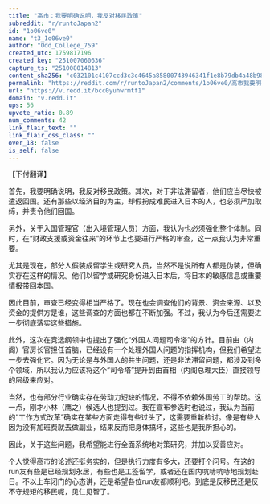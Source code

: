 ```yaml
---
title: "高市：我要明确说明，我反对移民政策"
subreddit: "r/runtoJapan2"
id: "1o06ve0"
name: "t3_1o06ve0"
author: "Odd_College_759"
created_utc: 1759817196
created_key: "251007060636"
capture_ts: "251008014813"
content_sha256: "c032101c4107ccd3c3c4645a85800743946341f1e8b79db4a48b98eff9a05d7a"
permalink: "https://reddit.com/r/runtoJapan2/comments/1o06ve0/高市我要明确说明我反对移民政策/"
url: "https://v.redd.it/bcc0yuhwrmtf1"
domain: "v.redd.it"
ups: 56
upvote_ratio: 0.89
num_comments: 42
link_flair_text: ""
link_flair_css_class: ""
over_18: false
is_self: false
---
```


【下付翻译】

首先，我要明确说明，我反对移民政策。其次，对于非法滞留者，他们应当尽快被遣返回国。还有那些以经济目的为主，却假扮成难民进入日本的人，也必须严加取缔，并责令他们回国。

另外，关于入国管理官（出入境管理人员）方面，我认为也必须强化整个体制。同时，在“财政支援或资金往来”的环节上也要进行严格的审查，这一点我认为非常重要。

尤其是现在，部分人假装成留学生或研究人员，当然不是说所有人都是伪装，但确实存在这样的情况。他们以留学或研究身份进入日本后，将日本的敏感信息或重要情报带回本国。

因此目前，审查已经变得相当严格了。现在也会调查他们的背景、资金来源、以及资金的提供方是谁，这些调查的方面也都在不断加强。不过，我认为今后还需要进一步彻底落实这些措施。

此外，这次在竞选纲领中也提出了强化“外国人问题司令塔”的方针。目前由（内阁）官房长官担任首脑，已经设有一个处理外国人问题的指挥机构，但我们希望进一步去强化它。因为无论是与外国人的共生问题，还是非法滞留问题，都涉及到多个领域，所以我认为应该将这个“司令塔”提升到由首相（内阁总理大臣）直接领导的层级来应对。

当然，也有部分行业确实存在劳动力短缺的情况，不得不依赖外国劳工的帮助。这一点，刚才小林（鹰之）候选人也提到过。我在宣布参选时也说过，我认为当前的“工作方式改革”确实在某些方面走得有些过头了，这需要重新检讨。像是有些人因为没有加班费就去做副业，结果反而把身体搞坏，这些也是我所担心的。

因此，关于这些问题，我希望能进行全面系统地对策研究，并加以妥善应对。

个人觉得高市的论述还挺务实的，但是执行力度有多大，还要打个问号。在这的run友有些是已经规划永居，有些也是工签留学，或者还在国内吭哧吭哧地规划赴日。不以上车闭门的心态讲，还是希望各位run友都顺利吧。到底是反移民还是反不守规矩的移民呢，见仁见智了。
